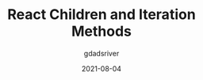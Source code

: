 ---
author: gdadsriver
date: 2021-08-04
layout: post.njk
publisher: smashingmag
tags:
  - article
  - react
target_url: https://www.smashingmagazine.com/2021/08/react-children-iteration-methods/
title: React Children and Iteration Methods
---